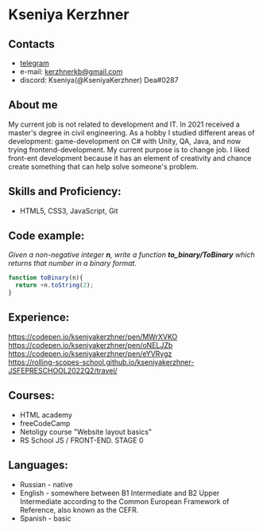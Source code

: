 # Kseniya Kerzhner

## Contacts
- [telegram](https://t.me/KerzhnerKseniya/)
- e-mail: kerzhnerkb@gmail.com  
- discord: Kseniya(@KseniyaKerzhner) Dea#0287

## About me
My current job is not related to development and IT. In 2021 received a master's degree in civil engineering. As a hobby I studied different areas of development: game-development on C# with Unity, QA, Java, and now trying frontend-development. My current purpose is to change job. I liked front-ent development because it has an element of creativity and chance create something that can help solve someone's problem.

## Skills and Proficiency:
 - HTML5, CSS3, JavaScript, Git
 
## Code example:
*Given a non-negative integer **n**, write a function **to_binary/ToBinary** which returns that number in a binary format.*
```javascript
function toBinary(n){
  return +n.toString(2);
}
```

## Experience:
https://codepen.io/kseniyakerzhner/pen/MWrXVKO<br>
https://codepen.io/kseniyakerzhner/pen/oNELJZb<br>
https://codepen.io/kseniyakerzhner/pen/eYVRygz<br>
https://rolling-scopes-school.github.io/kseniyakerzhner-JSFEPRESCHOOL2022Q2/travel/

## Courses:
- HTML academy
- freeCodeCamp
- Netoligy course "Website layout basics"
- RS School JS / FRONT-END. STAGE 0

## Languages:
- Russian - native
- English - somewhere between B1 Intermediate and B2 Upper Intermediate according to the Common European Framework of Reference, also known as the CEFR.
- Spanish - basic
